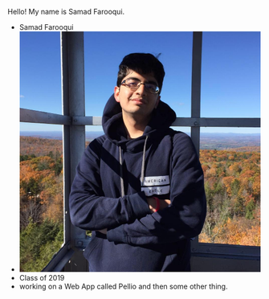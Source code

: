 Hello! My name is Samad Farooqui.

* Samad Farooqui
* ![photo of Samad](screenshots/me.jpg)
* Class of 2019
* working on a Web App called Pellio and then some other thing. 